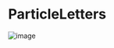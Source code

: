 # ParticleLetters
 
![image](https://github.com/user-attachments/assets/538e3d95-f154-409e-91c9-ba4523670aec)
